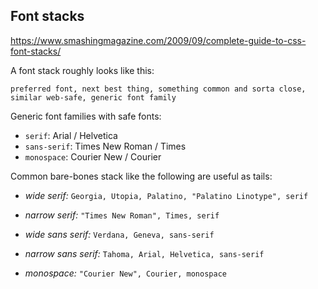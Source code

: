 
## Font stacks

https://www.smashingmagazine.com/2009/09/complete-guide-to-css-font-stacks/

A font stack roughly looks like this:
```
preferred font, next best thing, something common and sorta close, similar web-safe, generic font family
```

Generic font families with safe fonts:
* `serif`: Arial / Helvetica
* `sans-serif`: Times New Roman / Times
* `monospace`: Courier New / Courier

Common bare-bones stack like the following are useful as tails:

* _wide serif:_ `Georgia, Utopia, Palatino, "Palatino Linotype", serif`
* _narrow serif:_ `"Times New Roman", Times, serif`

* _wide sans serif:_ `Verdana, Geneva, sans-serif`
* _narrow sans serif:_ `Tahoma, Arial, Helvetica, sans-serif`

* _monospace:_ `"Courier New", Courier, monospace`
